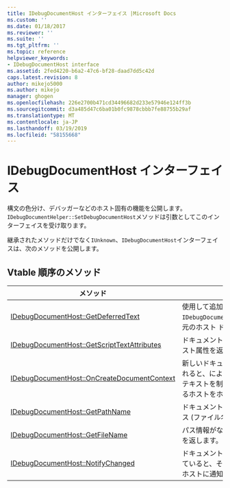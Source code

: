 ```yaml
---
title: IDebugDocumentHost インターフェイス |Microsoft Docs
ms.custom: ''
ms.date: 01/18/2017
ms.reviewer: ''
ms.suite: ''
ms.tgt_pltfrm: ''
ms.topic: reference
helpviewer_keywords:
- IDebugDocumentHost interface
ms.assetid: 2fed4220-b6a2-47c6-bf28-daad7dd5c42d
caps.latest.revision: 8
author: mikejo5000
ms.author: mikejo
manager: ghogen
ms.openlocfilehash: 226e2700b471cd34496682d233e57946e124ff3b
ms.sourcegitcommit: d3a485d47c6ba01b0fc9878cbbb7fe88755b29af
ms.translationtype: MT
ms.contentlocale: ja-JP
ms.lasthandoff: 03/19/2019
ms.locfileid: "58155668"
---
```

# <a name="idebugdocumenthost-interface"></a>IDebugDocumentHost インターフェイス
構文の色分け、デバッガーなどのホスト固有の機能を公開します。 `IDebugDocumentHelper::SetDebugDocumentHost`メソッドは引数としてこのインターフェイスを受け取ります。  
  
 継承されたメソッドだけでなく`IUnknown`、`IDebugDocumentHost`インターフェイスは、次のメソッドを公開します。  
  
## <a name="methods-in-vtable-order"></a>Vtable 順序のメソッド  
  
|メソッド|説明|  
|------------|-----------------|  
|[IDebugDocumentHost::GetDeferredText](../../winscript/reference/idebugdocumenthost-getdeferredtext.md)|使用して追加された文字の範囲を返します`IDebugDocumentHelper::AddDeferredText`、元のホスト ドキュメント。|  
|[IDebugDocumentHost::GetScriptTextAttributes](../../winscript/reference/idebugdocumenthost-getscripttextattributes.md)|ドキュメントのテキストのブロックをテキスト属性を返します。|  
|[IDebugDocumentHost::OnCreateDocumentContext](../../winscript/reference/idebugdocumenthost-oncreatedocumentcontext.md)|新しいドキュメント コンテキストが作成されると、により、必要に応じて、新しいコンテキストを制御するオブジェクトを取得するホストをホストに通知します。|  
|[IDebugDocumentHost::GetPathName](../../winscript/reference/idebugdocumenthost-getpathname.md)|ドキュメントのソース ファイルの完全なパス (ファイル名を含む) を返します。|  
|[IDebugDocumentHost::GetFileName](../../winscript/reference/idebugdocumenthost-getfilename.md)|パス情報がない場合、ドキュメントの名前を返します。|  
|[IDebugDocumentHost::NotifyChanged](../../winscript/reference/idebugdocumenthost-notifychanged.md)|ドキュメントのソース ファイルが保存されていると、その内容を更新する必要があるホストに通知します。|